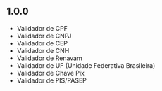 ## 1.0.0

- Validador de CPF
- Validador de CNPJ
- Validador de CEP
- Validador de CNH
- Validador de Renavam
- Validador de UF (Unidade Federativa Brasileira)
- Validador de Chave Pix
- Validador de PIS/PASEP
